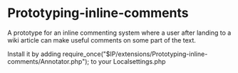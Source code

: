 Prototyping-inline-comments
===========================

A prototype for an inline commenting system where a user after landing to a wiki article can make useful comments on some part of the text.

Install it by adding require_once("$IP/extensions/Prototyping-inline-comments/Annotator.php"); to your Localsettings.php

